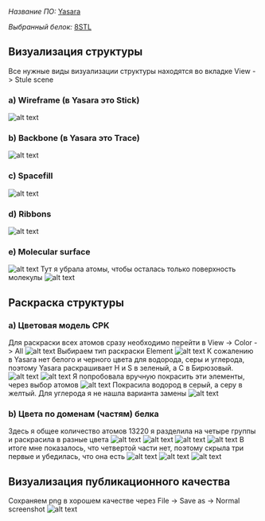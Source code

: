*Название ПО:* [Yasara](https://www.yasara.org/viewdl.htm)

*Выбранный белок:* [8STL](https://www.rcsb.org/structure/8STL)

## Визуализация структуры
Все нужные виды визуализации структуры находятся во вкладке View -> Stule scene
### a) Wireframe (в Yasara это Stick)
![alt text](image-1.png)
### b) Backbone (в Yasara это Trace)
![alt text](image-2.png)
### c) Spacefill
![alt text](image-3.png)
### d) Ribbons
![alt text](image-4.png)
### e) Molecular surface
![alt text](image-5.png)
Тут я убрала атомы, чтобы осталась только поверхность молекулы
![alt text](image-6.png)
## Раскраска структуры
### a) Цветовая модель CPK
Для раскраски всех атомов сразу необходимо перейти в View -> Сolor -> All
![alt text](image-14.png)
Выбираем тип раскраски Element
![alt text](image-15.png)
К сожалению в Yasara нет белого и черного цвета для водорода, серы и углерода, поэтому Yasara раскрашивает H и S в зеленый, а С в Бирюзовый. 
![alt text](image-16.png)
![alt text](image-17.png)
Я попробовала вручную покрасить эти элементы, через выбор атомов
![alt text](image-18.png)
Покрасила водород в серый, а серу в желтый. Для углерода я не нашла варианта замены
![alt text](image-20.png)
### b) Цвета по доменам (частям) белка
Здесь я общее количество атомов 13220 я разделила на четыре группы и раскрасила в разные цвета
![alt text](image-7.png)
![alt text](image-8.png)
![alt text](image-9.png)
![alt text](image-10.png)
В итоге мне показалось, что четвертой части нет, поэтому скрыла три первые и убедилась, что она есть
![alt text](image-11.png)
![alt text](image-12.png)
![alt text](image-13.png)
## Визуализация публикационного качества
Сохраняем png в хорошем качестве через File -> Save as -> Normal screenshot
![alt text](last.png)